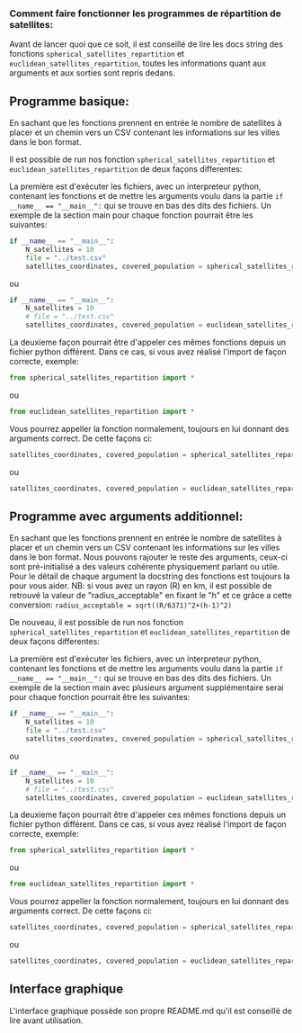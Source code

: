 ### Comment faire fonctionner les programmes de répartition de satellites:

Avant de lancer quoi que ce soit, il est conseillé de lire les docs string des fonctions `spherical_satellites_repartition` et `euclidean_satellites_repartition`, toutes les informations quant aux arguments et aux sorties sont repris dedans.

## Programme basique:

En sachant que les fonctions prennent en entrée le nombre de satellites à placer et un chemin vers un CSV contenant les informations sur les villes dans le bon format. 

Il est possible de run nos fonction `spherical_satellites_repartition` et `euclidean_satellites_repartition` de deux façons differentes:

La première est d'exécuter les fichiers, avec un interpreteur python, contenant les fonctions et de mettre les arguments voulu dans la partie `if __name__ == "__main__":` qui se trouve en bas des dits des fichiers. Un exemple de la section main pour chaque fonction pourrait être les suivantes: 

```Python
if __name__ == "__main__":
    N_satellites = 10
    file = "../test.csv"
    satellites_coordinates, covered_population = spherical_satellites_repartition(N_satellites, file)
```

ou

```Python
if __name__ == "__main__":
    N_satellites = 10
    # file = "../test.csv"
    satellites_coordinates, covered_population = euclidean_satellites_repartition(N_satellites, file)  
```

La deuxieme façon pourrait être d'appeler ces mêmes fonctions depuis un fichier python différent. Dans ce cas, si vous avez réalisé l'import de façon correcte, exemple:

```Python
from spherical_satellites_repartition import *
```

ou

```Python
from euclidean_satellites_repartition import *
```

Vous pourrez appeller la fonction normalement, toujours en lui donnant des arguments correct. De cette façons ci:

```Python
satellites_coordinates, covered_population = spherical_satellites_repartition(N_satellites, file)
```

ou 

```Python
satellites_coordinates, covered_population = euclidean_satellites_repartition(N_satellites, file)
```

## Programme avec arguments additionnel:

En sachant que les fonctions prennent en entrée le nombre de satellites à placer et un chemin vers un CSV contenant les informations sur les villes dans le bon format. Nous pouvons rajouter le reste des arguments, ceux-ci sont pré-initialisé a des valeurs cohérente physiquement parlant ou utile. Pour le détail de chaque argument la docstring des fonctions est toujours la pour vous aider. NB: si vous avez un rayon (R) en km, il est possible de retrouvé la valeur de "radius_acceptable" en fixant le "h" et ce grâce a cette conversion: ``radius_acceptable = sqrt((R/6371)^2+(h-1)^2)``

De nouveau, il est possible de run nos fonction `spherical_satellites_repartition` et `euclidean_satellites_repartition` de deux façons differentes:

La première est d'exécuter les fichiers, avec un interpreteur python, contenant les fonctions et de mettre les arguments voulu dans la partie `if __name__ == "__main__":` qui se trouve en bas des dits des fichiers. Un exemple de la section main avec plusieurs argument supplémentaire serai pour chaque fonction pourrait être les suivantes: 

```Python
if __name__ == "__main__":
    N_satellites = 10
    file = "../test.csv"
    satellites_coordinates, covered_population = spherical_satellites_repartition(N_satellites, file, grid_size=1000, verbose=True, visualise=True)
```

ou

```Python
if __name__ == "__main__":
    N_satellites = 10
    # file = "../test.csv"
    satellites_coordinates, covered_population = euclidean_satellites_repartition(N_satellites, file, grid_size=1000, verbose=True, radius_acceptable_km=200)  
```

La deuxieme façon pourrait être d'appeler ces mêmes fonctions depuis un fichier python différent. Dans ce cas, si vous avez réalisé l'import de façon correcte, exemple:

```Python
from spherical_satellites_repartition import *
```

ou

```Python
from euclidean_satellites_repartition import *
```

Vous pourrez appeller la fonction normalement, toujours en lui donnant des arguments correct. De cette façons ci:

```Python
satellites_coordinates, covered_population = spherical_satellites_repartition(N_satellites, file, grid_size=1000, verbose=True, visualise=True)
```

ou 

```Python
satellites_coordinates, covered_population = euclidean_satellites_repartition(N_satellites, file, grid_size=1000, verbose=True, radius_acceptable_km=200)  
```

## Interface graphique 

L'interface graphique possède son propre README.md qu'il est conseillé de lire avant utilisation. 